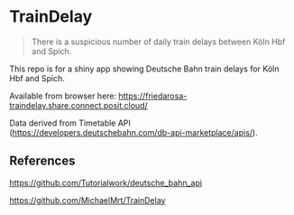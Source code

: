 # TrainDelay
> There is a suspicious number of daily train delays between Köln Hbf and Spich.

This repo is for a shiny app showing Deutsche Bahn train delays for Köln Hbf and Spich. 

Available from browser here: https://friedarosa-traindelay.share.connect.posit.cloud/


Data derived from Timetable API (https://developers.deutschebahn.com/db-api-marketplace/apis/).


## References
https://github.com/Tutorialwork/deutsche_bahn_api

https://github.com/MichaelMrt/TrainDelay
